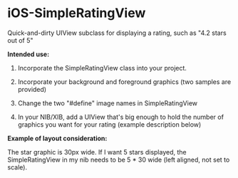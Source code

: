 iOS-SimpleRatingView
====================

Quick-and-dirty UIView subclass for displaying a rating, such as "4.2 stars out of 5"


<strong>Intended use: </strong>

1. Incorporate the SimpleRatingView class into your project.

2. Incorporate your background and foreground graphics (two samples are provided)

3. Change the two "#define" image names in SimpleRatingView

4. In your NIB/XIB, add a UIView that's big enough to hold the number of graphics you want for your rating (example description below)

<strong>Example of layout consideration: </strong>

The star graphic is 30px wide. If I want 5 stars displayed, the SimpleRatingView in my nib needs to be 5 * 30 wide (left aligned, not set to scale).


